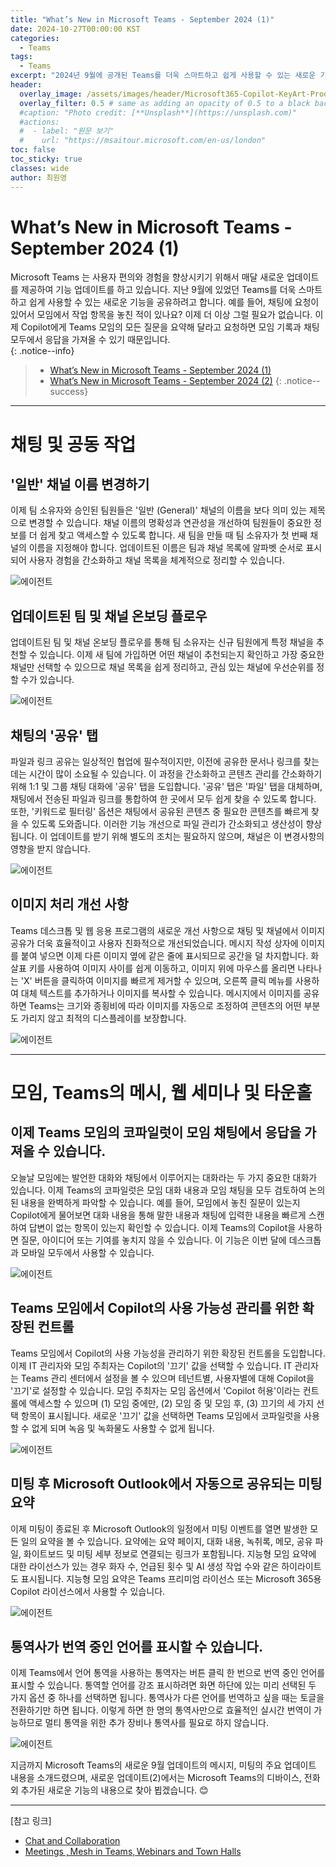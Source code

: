 ```yaml
---
title: "What’s New in Microsoft Teams - September 2024 (1)"
date: 2024-10-27T00:00:00 KST
categories:
  - Teams
tags:
  - Teams
excerpt: "2024년 9월에 공개된 Teams를 더욱 스마트하고 쉽게 사용할 수 있는 새로운 기능을 소개합니다."
header:
  overlay_image: /assets/images/header/Microsoft365-Copilot-KeyArt-Productivity-6K-01.png
  overlay_filter: 0.5 # same as adding an opacity of 0.5 to a black background
  #caption: "Photo credit: [**Unsplash**](https://unsplash.com)"
  #actions:
  #  - label: "원문 보기"
  #    url: "https://msaitour.microsoft.com/en-us/london"
toc: false
toc_sticky: true
classes: wide
author: 최원영
---
```


# What’s New in Microsoft Teams - September 2024 (1)

Microsoft Teams	는 사용자 편의와 경험을 향상시키기 위해서 매달 새로운 업데이트를 제공하여 기능 업데이트를 하고 있습니다. 지난 9월에 있었던 Teams를 더욱 스마트하고 쉽게 사용할 수 있는 새로운 기능을 공유하려고 합니다. 예를 들어, 채팅에 요청이 있어서 모임에서 작업 항목을 놓친 적이 있나요? 이제 더 이상 그럴 필요가 없습니다. 이제 Copilot에게 Teams 모임의 모든 질문을 요약해 달라고 요청하면 모임 기록과 채팅 모두에서 응답을 가져올 수 있기 때문입니다.  
{: .notice--info}

> - [What’s New in Microsoft Teams - September 2024 (1)](https://microsoft.github.io/mwkorea/teams/teams-2024-sept-1/)
> - [What’s New in Microsoft Teams - September 2024 (2)](https://microsoft.github.io/mwkorea/teams/teams-2024-sept-2/)
{: .notice--success}

---

# 채팅 및 공동 작업 

## '일반' 채널 이름 변경하기 

이제 팀 소유자와 승인된 팀원들은 '일반 (General)' 채널의 이름을 보다 의미 있는 제목으로 변경할 수 있습니다. 채널 이름의 명확성과 연관성을 개선하여 팀원들이 중요한 정보를 더 쉽게 찾고 액세스할 수 있도록 합니다. 새 팀을 만들 때 팀 소유자가 첫 번째 채널의 이름을 지정해야 합니다. 업데이트된 이름은 팀과 채널 목록에 알파벳 순서로 표시되어 사용자 경험을 간소화하고 채널 목록을 체계적으로 정리할 수 있습니다. 

![에이전트](/mwkorea/assets/images/20241027/그림1.png)

## 업데이트된 팀 및 채널 온보딩 플로우 

업데이트된 팀 및 채널 온보딩 플로우를 통해 팀 소유자는 신규 팀원에게 특정 채널을 추천할 수 있습니다. 이제 새 팀에 가입하면 어떤 채널이 추천되는지 확인하고 가장 중요한 채널만 선택할 수 있으므로 채널 목록을 쉽게 정리하고, 관심 있는 채널에 우선순위를 정할 수가 있습니다. 

![에이전트](/mwkorea/assets/images/20241027/그림2.png)

## 채팅의 '공유' 탭 

파일과 링크 공유는 일상적인 협업에 필수적이지만, 이전에 공유한 문서나 링크를 찾는 데는 시간이 많이 소요될 수 있습니다. 이 과정을 간소화하고 콘텐츠 관리를 간소화하기 위해 1:1 및 그룹 채팅 대화에 '공유' 탭을 도입합니다. '공유' 탭은 '파일' 탭을 대체하며, 채팅에서 전송된 파일과 링크를 통합하여 한 곳에서 모두 쉽게 찾을 수 있도록 합니다. 또한, '키워드로 필터링' 옵션은 채팅에서 공유된 콘텐츠 중 필요한 콘텐츠를 빠르게 찾을 수 있도록 도와줍니다. 이러한 기능 개선으로 파일 관리가 간소화되고 생산성이 향상됩니다. 이 업데이트를 받기 위해 별도의 조치는 필요하지 않으며, 채널은 이 변경사항의 영향을 받지 않습니다. 

![에이전트](/mwkorea/assets/images/20241027/그림3.png) 

## 이미지 처리 개선 사항 

Teams 데스크톱 및 웹 응용 프로그램의 새로운 개선 사항으로 채팅 및 채널에서 이미지 공유가 더욱 효율적이고 사용자 친화적으로 개선되었습니다. 메시지 작성 상자에 이미지를 붙여 넣으면 이제 다른 이미지 옆에 같은 줄에 표시되므로 공간을 덜 차지합니다. 화살표 키를 사용하여 이미지 사이를 쉽게 이동하고, 이미지 위에 마우스를 올리면 나타나는 'X' 버튼을 클릭하여 이미지를 빠르게 제거할 수 있으며, 오른쪽 클릭 메뉴를 사용하여 대체 텍스트를 추가하거나 이미지를 복사할 수 있습니다. 메시지에서 이미지를 공유하면 Teams는 크기와 종횡비에 따라 이미지를 자동으로 조정하여 콘텐츠의 어떤 부분도 가리지 않고 최적의 디스플레이를 보장합니다. 

![에이전트](/mwkorea/assets/images/20241027/그림4.png) 

--- 

# 모임, Teams의 메시, 웹 세미나 및 타운홀 

## 이제 Teams 모임의 코파일럿이 모임 채팅에서 응답을 가져올 수 있습니다. 

오늘날 모임에는 발언한 대화와 채팅에서 이루어지는 대화라는 두 가지 중요한 대화가 있습니다. 이제 Teams의 코파일럿은 모임 대화 내용과 모임 채팅을 모두 검토하여 논의된 내용을 완벽하게 파악할 수 있습니다. 예를 들어, 모임에서 놓친 질문이 있는지 Copilot에게 물어보면 대화 내용을 통해 말한 내용과 채팅에 입력한 내용을 빠르게 스캔하여 답변이 없는 항목이 있는지 확인할 수 있습니다. 이제 Teams의 Copilot을 사용하면 질문, 아이디어 또는 기여를 놓치지 않을 수 있습니다. 이 기능은 이번 달에 데스크톱과 모바일 모두에서 사용할 수 있습니다. 

![에이전트](/mwkorea/assets/images/20241027/그림5.gif) 

## Teams 모임에서 Copilot의 사용 가능성 관리를 위한 확장된 컨트롤 

Teams 모임에서 Copilot의 사용 가능성을 관리하기 위한 확장된 컨트롤을 도입합니다. 이제 IT 관리자와 모임 주최자는 Copilot의 '끄기' 값을 선택할 수 있습니다. IT 관리자는 Teams 관리 센터에서 설정을 볼 수 있으며 테넌트별, 사용자별에 대해 Copilot을 '끄기'로 설정할 수 있습니다. 모임 주최자는 모임 옵션에서 'Copilot 허용'이라는 컨트롤에 액세스할 수 있으며 (1) 모임 중에만, (2) 모임 중 및 모임 후, (3) 끄기의 세 가지 선택 항목이 표시됩니다. 새로운 '끄기' 값을 선택하면 Teams 모임에서 코파일럿을 사용할 수 없게 되며 녹음 및 녹화물도 사용할 수 없게 됩니다.  

![에이전트](/mwkorea/assets/images/20241027/그림6.png) 
 
## 미팅 후 Microsoft Outlook에서 자동으로 공유되는 미팅 요약 

이제 미팅이 종료된 후 Microsoft Outlook의 일정에서 미팅 이벤트를 열면 발생한 모든 일의 요약을 볼 수 있습니다. 요약에는 요약 페이지, 대화 내용, 녹취록, 메모, 공유 파일, 화이트보드 및 미팅 세부 정보로 연결되는 링크가 포함됩니다. 지능형 모임 요약에 대한 라이선스가 있는 경우 화자 수, 언급된 횟수 및 AI 생성 작업 수와 같은 하이라이트도 표시됩니다. 지능형 모임 요약은 Teams 프리미엄 라이선스 또는 Microsoft 365용 Copilot 라이선스에서 사용할 수 있습니다. 

![에이전트](/mwkorea/assets/images/20241027/그림7.png) 
 
## 통역사가 번역 중인 언어를 표시할 수 있습니다. 

이제 Teams에서 언어 통역을 사용하는 통역자는 버튼 클릭 한 번으로 번역 중인 언어를 표시할 수 있습니다. 통역할 언어를 강조 표시하려면 화면 하단에 있는 미리 선택된 두 가지 옵션 중 하나를 선택하면 됩니다. 통역사가 다른 언어를 번역하고 싶을 때는 토글을 전환하기만 하면 됩니다. 이렇게 하면 한 명의 통역사만으로 효율적인 실시간 번역이 가능하므로 멀티 통역을 위한 추가 장비나 통역사를 필요로 하지 않습니다. 

![에이전트](/mwkorea/assets/images/20241027/그림9.png) 

지금까지 Microsoft Teams의 새로운 9월 업데이트의 메시지, 미팅의 주요 업데이트 내용을 소개드렸으며, 새로운 업데이트(2)에서는 Microsoft Teams의 디바이스, 전화 외 추가된 새로운 기능의 내용으로 찾아 뵙겠습니다. 😊 

---

[참고 링크]
- [Chat and Collaboration](https://techcommunity.microsoft.com/t5/microsoft-teams-blog/what-s-new-in-microsoft-teams-september-2024/ba-p/4255348#chat)
- [Meetings , Mesh in Teams, Webinars and Town Halls](https://techcommunity.microsoft.com/t5/microsoft-teams-blog/what-s-new-in-microsoft-teams-september-2024/ba-p/4255348#meetings)



